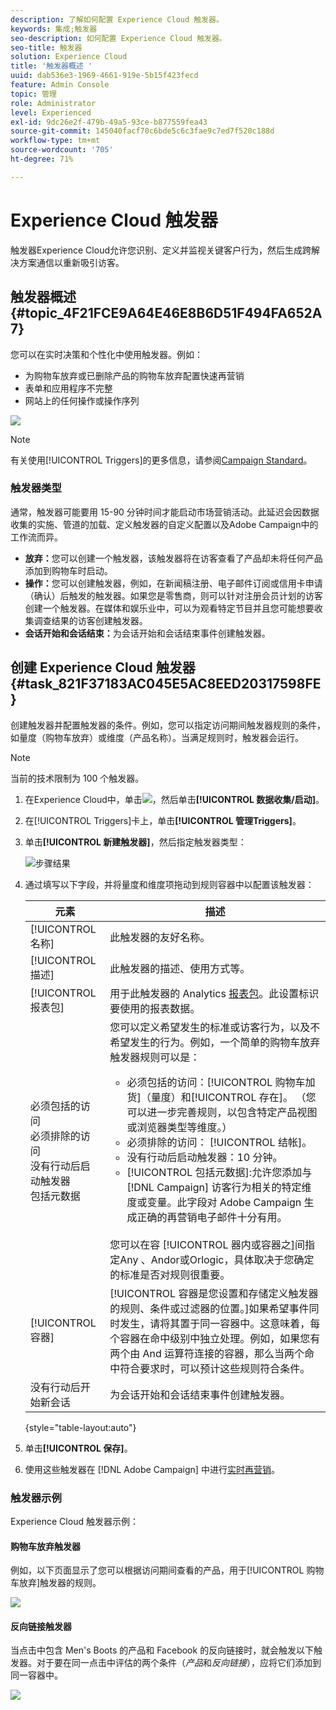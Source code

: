 ```yaml
---
description: 了解如何配置 Experience Cloud 触发器。
keywords: 集成;触发器
seo-description: 如何配置 Experience Cloud 触发器。
seo-title: 触发器
solution: Experience Cloud
title: '触发器概述 '
uuid: dab536e3-1969-4661-919e-5b15f423fecd
feature: Admin Console
topic: 管理
role: Administrator
level: Experienced
exl-id: 9dc26e2f-479b-49a5-93ce-b877559fea43
source-git-commit: 145040facf70c6bde5c6c3fae9c7ed7f520c188d
workflow-type: tm+mt
source-wordcount: '705'
ht-degree: 71%

---
```


# Experience Cloud 触发器

 触发器Experience Cloud允许您识别、定义并监视关键客户行为，然后生成跨解决方案通信以重新吸引访客。

## 触发器概述 {#topic_4F21FCE9A64E46E8B6D51F494FA652A7}

您可以在实时决策和个性化中使用触发器。例如：

* 为购物车放弃或已删除产品的购物车放弃配置快速再营销
* 表单和应用程序不完整
* 网站上的任何操作或操作序列

![](assets/trigger-abandonment-2.png)

>[!NOTE]
>
>有关使用[!UICONTROL Triggers]的更多信息，请参阅[Campaign Standard](https://experienceleague.adobe.com/docs/campaign-standard/using/integrating-with-adobe-cloud/working-with-campaign-and-triggers/using-triggers-in-campaign.html?lang=en)。

### 触发器类型

通常，触发器可能要用 15-90 分钟时间才能启动市场营销活动。此延迟会因数据收集的实施、管道的加载、定义触发器的自定义配置以及Adobe Campaign中的工作流而异。

* **放弃：**&#x200B;您可以创建一个触发器，该触发器将在访客查看了产品却未将任何产品添加到购物车时启动。
* **操作：**&#x200B;您可以创建触发器，例如，在新闻稿注册、电子邮件订阅或信用卡申请（确认）后触发的触发器。如果您是零售商，则可以针对注册会员计划的访客创建一个触发器。在媒体和娱乐业中，可以为观看特定节目并且您可能想要收集调查结果的访客创建触发器。
* **会话开始和会话结束：**&#x200B;为会话开始和会话结束事件创建触发器。

## 创建 Experience Cloud 触发器 {#task_821F37183AC045E5AC8EED20317598FE}

创建触发器并配置触发器的条件。例如，您可以指定访问期间触发器规则的条件，如量度（购物车放弃）或维度（产品名称）。当满足规则时，触发器会运行。

>[!NOTE]
>
>当前的技术限制为 100 个触发器。

1. 在Experience Cloud中，单击![](assets/menu-icon.png)，然后单击&#x200B;**[!UICONTROL 数据收集/启动]**。
2. 在[!UICONTROL Triggers]卡上，单击&#x200B;**[!UICONTROL 管理Triggers]**。
3. 单击&#x200B;**[!UICONTROL 新建触发器]**，然后指定触发器类型：

   ![步骤结果](assets/add-trigger.png)

4. 通过填写以下字段，并将量度和维度项拖动到规则容器中以配置该触发器：

   | 元素 | 描述 |
   |--- |--- |
   | [!UICONTROL 名称] | 此触发器的友好名称。 |
   | [!UICONTROL 描述] | 此触发器的描述、使用方式等。 |
   | [!UICONTROL 报表包] | 用于此触发器的 Analytics [报表包](https://experienceleague.adobe.com/docs/analytics/admin/manage-report-suites/report-suites-admin.html)。此设置标识要使用的报表数据。 |
   | 必须包括的访问<br>必须排除的访问<br>没有行动后启动触发器<br>包括元数据 | 您可以定义希望发生的标准或访客行为，以及不希望发生的行为。例如，一个简单的购物车放弃触发器规则可以是：<ul><li>必须包括的访问：[!UICONTROL 购物车加货]（量度）和[!UICONTROL 存在]。 （您可以进一步完善规则，以包含特定产品视图或浏览器类型等维度。）</li><li>必须排除的访问： [!UICONTROL 结帐]。</li><li>没有行动后启动触发器：10 分钟。</li><li>[!UICONTROL 包括元数据]:允许您添加与 [!DNL Campaign] 访客行为相关的特定维度或变量。此字段对 Adobe Campaign 生成正确的再营销电子邮件十分有用。</li></ul><br>您可以在容  [!UICONTROL 器内或容器之]间指定Any      、Andor或Orlogic，具体取决于您确定的标准是否对规则很重要。 |
   | [!UICONTROL 容器] | [!UICONTROL 容器是您设置和存储定义触发器的规则、条件或过滤器的位置。]如果希望事件同时发生，请将其置于同一容器中。这意味着，每个容器在命中级别中独立处理。例如，如果您有两个由 And 运算符连接的容器，那么当两个命中符合要求时，可以预计这些规则符合条件。 |
   | 没有行动后开始新会话 | 为会话开始和会话结束事件创建触发器。 |

   {style=&quot;table-layout:auto&quot;}

5. 单击&#x200B;**[!UICONTROL 保存]**。
6. 使用这些触发器在 [!DNL Adobe Campaign] 中进行[实时再营销](https://experienceleague.adobe.com/docs/campaign-standard/using/integrating-with-adobe-cloud/working-with-campaign-and-triggers/about-adobe-experience-cloud-triggers.html?lang=en)。

### 触发器示例

Experience Cloud 触发器示例：

#### 购物车放弃触发器

例如，以下页面显示了您可以根据访问期间查看的产品，用于[!UICONTROL 购物车放弃]触发器的规则。

![](assets/abandonment-trigger.png)

#### 反向链接触发器

当点击中包含 Men&#39;s Boots 的产品和 Facebook 的反向链接时，就会触发以下触发器。对于要在同一点击中评估的两个条件（*产品*&#x200B;和&#x200B;*反向链接*），应将它们添加到同一容器中。

![](assets/fb-boots-promo.png)
